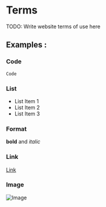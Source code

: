 # Terms 

TODO: Write website terms of use here

## Examples :

### Code

```
Code
```

### List

- List Item 1
- List Item 2
- List Item 3

### Format

**bold** and *italic*

### Link

[Link](/)

### Image

![Image](/public/images/logo.png)
